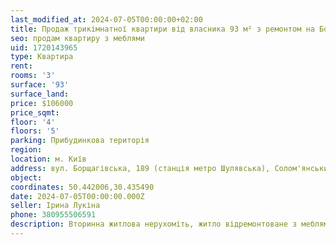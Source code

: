 ```yaml
---
last_modified_at: 2024-07-05T00:00:00+02:00
title: Продаж трикімнатної квартири від власника 93 м² з ремонтом на Борщагівській
seo: продам квартиру з меблями
uid: 1720143965
type: Квартира
rent:
rooms: '3'
surface: '93'
surface_land:
price: $106000
price_sqmt:
floor: '4'
floors: '5'
parking: Прибудинкова територія
region:
location: м. Київ
address: вул. Борщагівська, 189 (станція метро Шулявська), Солом'янський район
object:
coordinates: 50.442006,30.435490
date: 2024-07-05T00:00:00.000Z
seller: Ірина Лукіна
phone: 380955506591
description: Вторинна житлова нерухоміть, житло відремонтоване з меблями і технікою, придатне і готове для проживання
---
```

